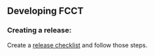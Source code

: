 ## Developing FCCT

### Creating a release:

Create a [release checklist](https://github.com/ajeddeloh/fcct/issues/new?template=release-checklist.md) and follow those steps.
